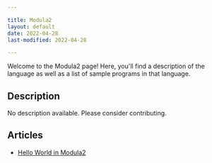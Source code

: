 ```yaml
---

title: Modula2
layout: default
date: 2022-04-28
last-modified: 2022-04-28

---
```


Welcome to the Modula2 page! Here, you'll find a description of the language as well as a list of sample programs in that language.

## Description

No description available. Please consider contributing.

## Articles

- [Hello World in Modula2](https://sampleprograms.io/projects/hello-world/modula2)